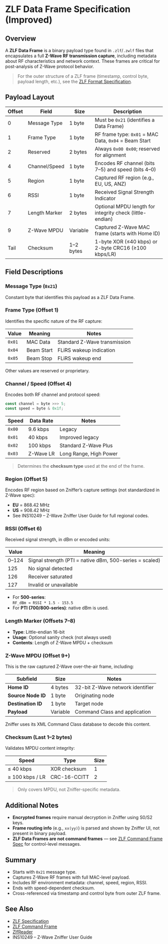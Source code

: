 # ZLF Data Frame Specification (Improved)

## Overview

A **ZLF Data Frame** is a binary payload type found in `.zlf`/`.zwlf` files that
encapsulates a full **Z-Wave RF transmission capture**, including metadata about
RF characteristics and network context. These frames are critical for
post-analysis of Z-Wave protocol behavior.

> For the outer structure of a ZLF frame (timestamp, control byte, payload
> length, etc.), see the [ZLF Format Specification](zlf.md).

## Payload Layout

| Offset | Field         | Size      | Description                                              |
| ------ | ------------- | --------- | -------------------------------------------------------- |
| 0      | Message Type  | 1 byte    | Must be `0x21` (identifies a Data Frame)                 |
| 1      | Frame Type    | 1 byte    | RF frame type: `0x01` = MAC Data, `0x04` = Beam Start    |
| 2      | Reserved      | 2 bytes   | Always `0x00 0x00`; reserved for alignment               |
| 4      | Channel/Speed | 1 byte    | Encodes RF channel (bits 7–5) and speed (bits 4–0)       |
| 5      | Region        | 1 byte    | Captured RF region (e.g., EU, US, ANZ)                   |
| 6      | RSSI          | 1 byte    | Received Signal Strength Indicator                       |
| 7      | Length Marker | 2 bytes   | Optional MPDU length for integrity check (little-endian) |
| 9      | Z-Wave MPDU   | Variable  | Captured Z-Wave MAC frame (starts with Home ID)          |
| Tail   | Checksum      | 1–2 bytes | 1-byte XOR (≤40 kbps) or 2-byte CRC16 (≥100 kbps/LR)     |

## Field Descriptions

### Message Type (`0x21`)

Constant byte that identifies this payload as a ZLF Data Frame.

### Frame Type (Offset 1)

Identifies the specific nature of the RF capture:

| Value  | Meaning    | Notes                        |
| ------ | ---------- | ---------------------------- |
| `0x01` | MAC Data   | Standard Z-Wave transmission |
| `0x04` | Beam Start | FLiRS wakeup indication      |
| `0x05` | Beam Stop  | FLiRS wakeup end             |

Other values are reserved or proprietary.

### Channel / Speed (Offset 4)

Encodes both RF channel and protocol speed:

```ts
const channel = byte >>> 5;
const speed = byte & 0x1f;
```

| Speed  | Data Rate | Notes                  |
| ------ | --------- | ---------------------- |
| `0x00` | 9.6 kbps  | Legacy                 |
| `0x01` | 40 kbps   | Improved legacy        |
| `0x02` | 100 kbps  | Standard Z-Wave Plus   |
| `0x03` | Z-Wave LR | Long Range, High Power |

> Determines the **checksum type** used at the end of the frame.

### Region (Offset 5)

Encodes RF region based on Zniffer’s capture settings (not standardized in
Z-Wave spec):

- **EU** = 868.42 MHz
- **US** = 908.42 MHz
- See INS10249 – Z-Wave Zniffer User Guide for full regional codes.

### RSSI (Offset 6)

Received signal strength, in dBm or encoded units:

| Value | Meaning                                                 |
| ----- | ------------------------------------------------------- |
| 0–124 | Signal strength (PTI = native dBm, 500-series = scaled) |
| 125   | No signal detected                                      |
| 126   | Receiver saturated                                      |
| 127   | Invalid or unavailable                                  |

- For **500-series**:  
  `RF_dBm ≈ RSSI * 1.5 - 153.5`
- For **PTI (700/800-series)**: native dBm is used.

### Length Marker (Offsets 7–8)

- **Type**: Little-endian 16-bit
- **Usage**: Optional sanity check (not always used)
- **Contents**: Length of Z-Wave MPDU + checksum

### Z-Wave MPDU (Offset 9+)

This is the raw captured Z-Wave over-the-air frame, including:

| Subfield           | Size     | Notes                            |
| ------------------ | -------- | -------------------------------- |
| **Home ID**        | 4 bytes  | 32-bit Z-Wave network identifier |
| **Source Node ID** | 1 byte   | Originating node                 |
| **Destination ID** | 1 byte   | Target node                      |
| **Payload**        | Variable | Command Class and application    |

Zniffer uses its XML Command Class database to decode this content.

### Checksum (Last 1–2 bytes)

Validates MPDU content integrity:

| Speed           | Type         | Size |
| --------------- | ------------ | ---- |
| ≤ 40 kbps       | XOR checksum | 1    |
| ≥ 100 kbps / LR | CRC-16-CCITT | 2    |

> Only covers MPDU, not Zniffer-specific metadata.

## Additional Notes

- **Encrypted frames** require manual decryption in Zniffer using S0/S2 keys.
- **Frame routing info** (e.g., `xx(yy)`) is parsed and shown by Zniffer UI, not
  present in binary payload.
- **ZLF Data Frames are not command frames** — see
  [ZLF Command Frame Spec](zlf-command.md) for control-level messages.

## Summary

- Starts with `0x21` message type.
- Captures Z-Wave RF frames with full MAC-level payload.
- Includes RF environment metadata: channel, speed, region, RSSI.
- Ends with speed-dependent checksum.
- Cross-referenced via timestamp and control byte from outer ZLF frame.

## See Also

- [ZLF Specification](../zlf.md)
- [ZLF Command Frame](zlf-command.md)
- [ZlfReader](ZlfReader.md)
- INS10249 – Z-Wave Zniffer User Guide
